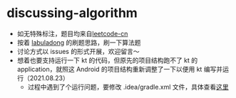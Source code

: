 # discussing-algorithm

- 如无特殊标注，题目均来自[leetcode-cn](https://leetcode-cn.com/)
- 按着 [labuladong](https://github.com/labuladong/fucking-algorithm) 的刷题思路，刷一下算法题
- 讨论方式以 issues 的形式开展，欢迎留言～
- 想着也要支持运行一下 kt 的代码，但原先的项目结构跑不了 kt 的 application，就照这 Android 的项目结构重新调整了一下以便用 kt 编写并运行（2021.08.23）
  - 过程中遇到了个运行问题，要修改 .idea/gradle.xml 文件，具体查看[这里](https://juejin.cn/post/6844904085112487950)
